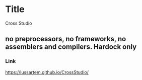 # Title

Cross Studio

## no preprocessors, no frameworks, no assemblers and compilers. Hardock only

### Link

https://lussartem.github.io/CrossStudio/

